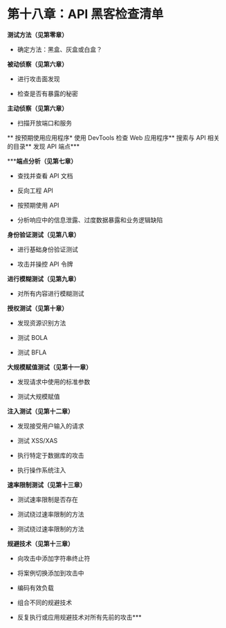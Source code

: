# 第十八章：API 黑客检查清单

**测试方法（见第零章）**

+   确定方法：黑盒、灰盒或白盒？

**被动侦察（见第六章）**

+   进行攻击面发现

+   检查是否有暴露的秘密

**主动侦察（见第六章）**

+   扫描开放端口和服务

**   按预期使用应用程序*   使用 DevTools 检查 Web 应用程序**   搜索与 API 相关的目录**   发现 API 端点***

*****端点分析（见第七章）**

+   查找并查看 API 文档

+   反向工程 API

+   按预期使用 API

+   分析响应中的信息泄露、过度数据暴露和业务逻辑缺陷

**身份验证测试（见第八章）**

+   进行基础身份验证测试

+   攻击并操控 API 令牌

**进行模糊测试（见第九章）**

+   对所有内容进行模糊测试

**授权测试（见第十章）**

+   发现资源识别方法

+   测试 BOLA

+   测试 BFLA

**大规模赋值测试（见第十一章）**

+   发现请求中使用的标准参数

+   测试大规模赋值

**注入测试（见第十二章）**

+   发现接受用户输入的请求

+   测试 XSS/XAS

+   执行特定于数据库的攻击

+   执行操作系统注入

**速率限制测试（见第十三章）**

+   测试速率限制是否存在

+   测试绕过速率限制的方法

+   测试绕过速率限制的方法

**规避技术（见第十三章）**

+   向攻击中添加字符串终止符

+   将案例切换添加到攻击中

+   编码有效负载

+   组合不同的规避技术

+   反复执行或应用规避技术对所有先前的攻击***
